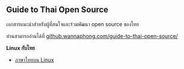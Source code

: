 ## Guide to Thai Open Source

เอกสารแนะนำสำหรับผู้ที่สนใจและร่วมพัฒนา open source ของไทย

ท่านสามารถอ่านได้ที่ [github.wannaphong.com/guide-to-thai-open-source/](https://github.wannaphong.com/guide-to-thai-open-source/)

**Linux กับไทย**
- [ภาษาไทยบน Linux](./linux/)
